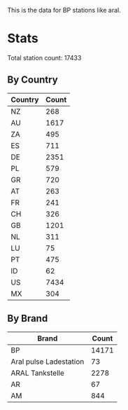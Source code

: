 This is the data for BP stations like aral.


# Stats

Total station count: 17433
## By Country

| Country | Count
| - | - 
| NZ | 268
| AU | 1617
| ZA | 495
| ES | 711
| DE | 2351
| PL | 579
| GR | 720
| AT | 263
| FR | 241
| CH | 326
| GB | 1201
| NL | 311
| LU | 75
| PT | 475
| ID | 62
| US | 7434
| MX | 304
## By Brand

| Brand | Count
| - | - 
| BP | 14171
| Aral pulse Ladestation | 73
| ARAL Tankstelle | 2278
| AR | 67
| AM | 844
